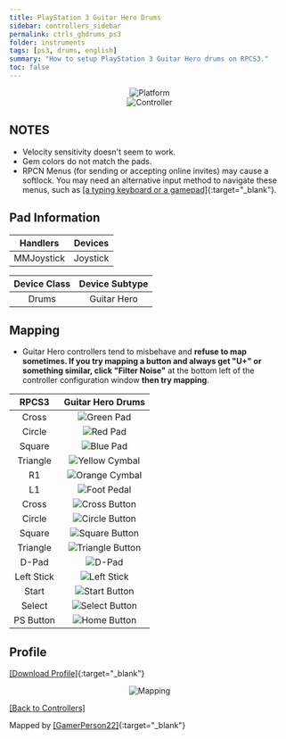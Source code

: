 ```yaml
---
title: PlayStation 3 Guitar Hero Drums
sidebar: controllers_sidebar
permalink: ctrls_ghdrums_ps3
folder: instruments
tags: [ps3, drums, english]
summary: "How to setup PlayStation 3 Guitar Hero drums on RPCS3."
toc: false
---
```



<div align="center"> <img src="https://rb3pc.milohax.org/images/instruments/plat/ps3.png" alt="Platform" title="Platform"></div>

<div align="center"> <img src="https://rb3pc.milohax.org/images/instruments/cont/ghdrmscontroller.png" alt="Controller" title="Controller"></div>

## NOTES

* Velocity sensitivity doesn't seem to work.
* Gem colors do not match the pads.
* RPCN Menus (for sending or accepting online invites) may cause a softlock. You may need an alternative input method to navigate these menus, such as [[a typing keyboard or a gamepad]](https://rb3pc.milohax.org/ctrls_pads){:target="_blank"}.

## Pad Information

| Handlers | Devices |
|:------------------:|:---------------------:|
| MMJoystick | Joystick |

| Device Class | Device Subtype |
|:------------------:|:---------------------:|
| Drums | Guitar Hero |

## Mapping

* Guitar Hero controllers tend to misbehave and **refuse to map sometimes. If you try mapping a button and always get "U+" or something similar, click "Filter Noise"** at the bottom left of the controller configuration window **then try mapping**.

| **RPCS3** | **Guitar Hero Drums** |
|:--------:|:-----------------:|
| Cross | ![Green Pad](https://rb3pc.milohax.org/images/btns/drms/gh/gp.png "Green Pad") |
| Circle | ![Red Pad](https://rb3pc.milohax.org/images/btns/drms/gh/rp.png "Red Pad") |
| Square | ![Blue Pad](https://rb3pc.milohax.org/images/btns/drms/gh/bp.png "Blue Pad") |
| Triangle | ![Yellow Cymbal](https://rb3pc.milohax.org/images/btns/drms/gh/yc.png "Yellow Cymbal") |
| R1 | ![Orange Cymbal](https://rb3pc.milohax.org/images/btns/drms/gh/oc.png "Orange Cymbal") |
| L1 | ![Foot Pedal](https://rb3pc.milohax.org/images/btns/drms/gh/kp.png "Foot Pedal") |
| Cross | ![Cross Button](https://rb3pc.milohax.org/images/btns/ctrls/ps3/x.png "Cross Button") |
| Circle | ![Circle Button](https://rb3pc.milohax.org/images/btns/ctrls/ps3/o.png "Circle Button") |
| Square | ![Square Button](https://rb3pc.milohax.org/images/btns/ctrls/ps3/s.png "Square Button") |
| Triangle | ![Triangle Button](https://rb3pc.milohax.org/images/btns/ctrls/ps3/t.png "Triangle Button") |
| D-Pad | ![D-Pad](https://rb3pc.milohax.org/images/btns/ctrls/ps3/dp.png "D-Pad") |
| Left Stick | ![Left Stick](https://rb3pc.milohax.org/images/btns/ctrls/ps3/ls.png "Left Stick") |
| Start | ![Start Button](https://rb3pc.milohax.org/images/btns/ctrls/ps3/sta.png "Start Button") |
| Select | ![Select Button](https://rb3pc.milohax.org/images/btns/ctrls/ps3/sel.png "Select Button") |
| PS Button | ![Home Button](https://rb3pc.milohax.org/images/btns/ctrls/ps3/home.png "Home Button") |

## Profile

[[Download Profile]](https://github.com/hmxmilohax/rb3-pc/raw/refs/heads/main/downloads/instrument-repo/PS3%20Guitar%20Hero%20Drums.7z){:target="_blank"}

<div align="center"> <img src="https://rb3pc.milohax.org/images/instruments/maps/drmsps3ghmapping.png" alt="Mapping" title="Mapping"></div>

[[Back to Controllers]](https://rb3pc.milohax.org/ctrls#instrument-list)

Mapped by [[GamerPerson22]](https://www.youtube.com/channel/UCC5SlXPlnlGwBG7w6mvfx8g){:target="_blank"}